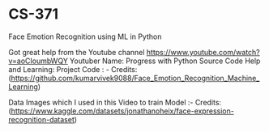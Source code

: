 # CS-371
Face Emotion Recognition using ML in Python

Got great help from the Youtube channel https://www.youtube.com/watch?v=aoCIoumbWQY
Youtuber Name: Progress with Python
Source Code Help and Learning: 
Project Code : - 
Credits:
(https://github.com/kumarvivek9088/Face_Emotion_Recognition_Machine_Learning)

Data Images which I used in this Video to train Model :-
Credits:
(https://www.kaggle.com/datasets/jonathanoheix/face-expression-recognition-dataset)
